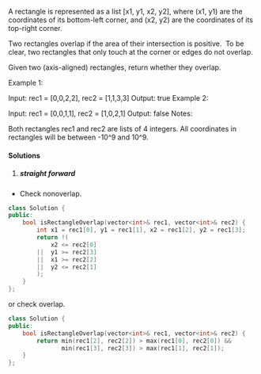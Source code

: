 A rectangle is represented as a list [x1, y1, x2, y2], where (x1, y1) are the coordinates of its bottom-left corner, and (x2, y2) are the coordinates of its top-right corner.

Two rectangles overlap if the area of their intersection is positive.  To be clear, two rectangles that only touch at the corner or edges do not overlap.

Given two (axis-aligned) rectangles, return whether they overlap.

Example 1:

Input: rec1 = [0,0,2,2], rec2 = [1,1,3,3]
Output: true
Example 2:

Input: rec1 = [0,0,1,1], rec2 = [1,0,2,1]
Output: false
Notes:

Both rectangles rec1 and rec2 are lists of 4 integers.
All coordinates in rectangles will be between -10^9 and 10^9.

#### Solutions

1. ##### straight forward

- Check nonoverlap.

```c++
class Solution {
public:
    bool isRectangleOverlap(vector<int>& rec1, vector<int>& rec2) {
        int x1 = rec1[0], y1 = rec1[1], x2 = rec1[2], y2 = rec1[3];
        return !(
            x2 <= rec2[0]
        ||  y1 >= rec2[3]
        ||  x1 >= rec2[2]
        ||  y2 <= rec2[1]
        );
    }
};
```

or check overlap.

```c++
class Solution {
public:
    bool isRectangleOverlap(vector<int>& rec1, vector<int>& rec2) {
        return min(rec1[2], rec2[2]) > max(rec1[0], rec2[0]) &&
               min(rec1[3], rec2[3]) > max(rec1[1], rec2[1]);
    }
};
```